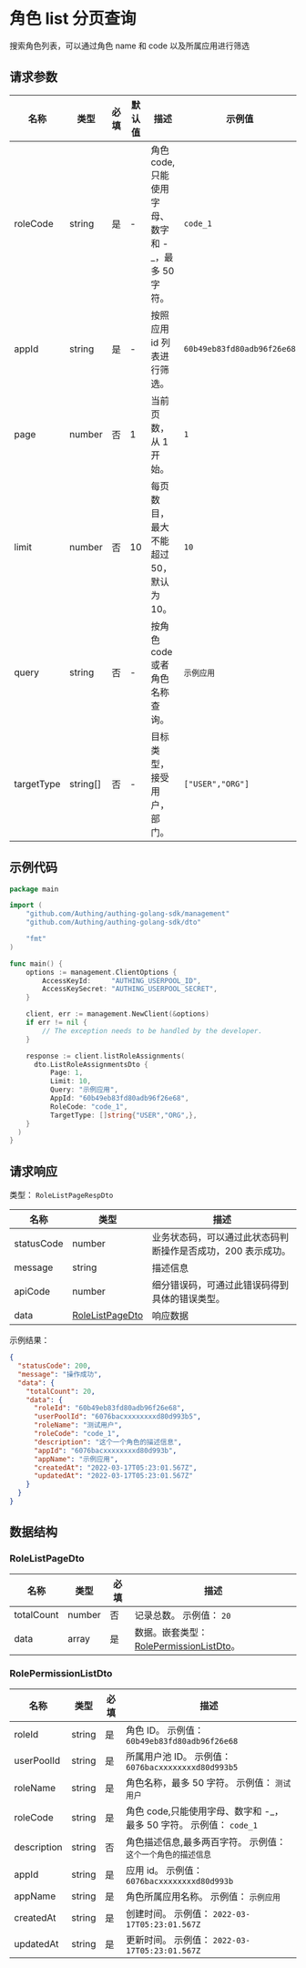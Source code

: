 # 角色 list 分页查询

<!--
  警告⚠️：
  不要直接修改该文档，
  https://github.com/Authing/authing-docs-factory
  使用该项目进行生成
-->

<LastUpdated />

搜索角色列表，可以通过角色 name 和 code 以及所属应用进行筛选

## 请求参数

| 名称 | 类型 | 必填 | 默认值 | 描述 | 示例值 |
| ---- | ---- | ---- | ---- | ---- | ---- |
| roleCode | string | 是 | - | 角色 code,只能使用字母、数字和 -_，最多 50 字符。   | `code_1` |
| appId | string | 是 | - | 按照应用 id 列表进行筛选。   | `60b49eb83fd80adb96f26e68` |
| page | number | 否 | 1 | 当前页数，从 1 开始。   | `1` |
| limit | number | 否 | 10 | 每页数目，最大不能超过 50，默认为 10。   | `10` |
| query | string | 否 | - | 按角色code或者角色名称查询。   | `示例应用` |
| targetType | string[] | 否 | - | 目标类型，接受用户，部门。   | `["USER","ORG"]` |


## 示例代码

```go
package main

import (
    "github.com/Authing/authing-golang-sdk/management"
    "github.com/Authing/authing-golang-sdk/dto"

    "fmt"
)

func main() {
    options := management.ClientOptions {
        AccessKeyId:     "AUTHING_USERPOOL_ID",
        AccessKeySecret: "AUTHING_USERPOOL_SECRET",
    }

    client, err := management.NewClient(&options)
    if err != nil {
        // The exception needs to be handled by the developer.
    }

    response := client.listRoleAssignments(
      dto.ListRoleAssignmentsDto {
          Page: 1,
          Limit: 10,
          Query: "示例应用",
          AppId: "60b49eb83fd80adb96f26e68",
          RoleCode: "code_1",
          TargetType: []string{"USER","ORG",},
    }
  )
}
```



## 请求响应

类型： `RoleListPageRespDto`

| 名称 | 类型 | 描述 |
| ---- | ---- | ---- |
| statusCode | number | 业务状态码，可以通过此状态码判断操作是否成功，200 表示成功。 |
| message | string | 描述信息 |
| apiCode | number | 细分错误码，可通过此错误码得到具体的错误类型。 |
| data | <a href="#RoleListPageDto">RoleListPageDto</a> | 响应数据 |



示例结果：

```json
{
  "statusCode": 200,
  "message": "操作成功",
  "data": {
    "totalCount": 20,
    "data": {
      "roleId": "60b49eb83fd80adb96f26e68",
      "userPoolId": "6076bacxxxxxxxxd80d993b5",
      "roleName": "测试用户",
      "roleCode": "code_1",
      "description": "这个一个角色的描述信息",
      "appId": "6076bacxxxxxxxxd80d993b",
      "appName": "示例应用",
      "createdAt": "2022-03-17T05:23:01.567Z",
      "updatedAt": "2022-03-17T05:23:01.567Z"
    }
  }
}
```

## 数据结构


### <a id="RoleListPageDto"></a> RoleListPageDto

| 名称 | 类型 | 必填 | 描述 |
| ---- |  ---- | ---- | ---- |
| totalCount | number | 否 | 记录总数。 示例值： `20`  |
| data | array | 是 | 数据。嵌套类型：<a href="#RolePermissionListDto">RolePermissionListDto</a>。   |


### <a id="RolePermissionListDto"></a> RolePermissionListDto

| 名称 | 类型 | 必填 | 描述 |
| ---- |  ---- | ---- | ---- |
| roleId | string | 是 | 角色 ID。 示例值： `60b49eb83fd80adb96f26e68`  |
| userPoolId | string | 是 | 所属用户池 ID。 示例值： `6076bacxxxxxxxxd80d993b5`  |
| roleName | string | 是 | 角色名称，最多 50 字符。 示例值： `测试用户`  |
| roleCode | string | 是 | 角色 code,只能使用字母、数字和 -_，最多 50 字符。 示例值： `code_1`  |
| description | string | 否 | 角色描述信息,最多两百字符。 示例值： `这个一个角色的描述信息`  |
| appId | string | 是 | 应用 id。 示例值： `6076bacxxxxxxxxd80d993b`  |
| appName | string | 是 | 角色所属应用名称。 示例值： `示例应用`  |
| createdAt | string | 是 | 创建时间。 示例值： `2022-03-17T05:23:01.567Z`  |
| updatedAt | string | 是 | 更新时间。 示例值： `2022-03-17T05:23:01.567Z`  |


